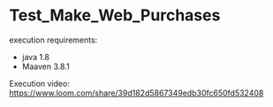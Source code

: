 # Test_Make_Web_Purchases

execution requirements:
* java 1.8
* Maaven 3.8.1

Execution video:
https://www.loom.com/share/39d182d5867349edb30fc650fd532408
